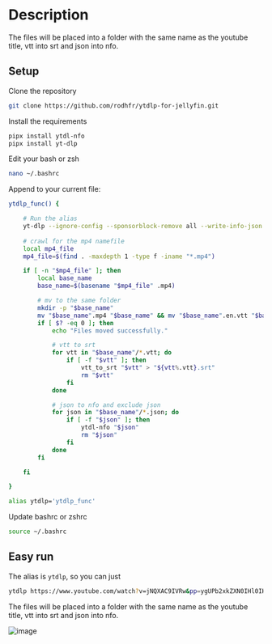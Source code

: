 # Description
The files will be placed into a folder with the same name as the youtube title, vtt into srt and json into nfo.

## Setup
Clone the repository
```bash
git clone https://github.com/rodhfr/ytdlp-for-jellyfin.git
```

Install the requirements

```bash
pipx install ytdl-nfo
pipx install yt-dlp
```

Edit your bash or zsh

```bash
nano ~/.bashrc
```

Append to your current file:
```bash
ytdlp_func() {

    # Run the alias
    yt-dlp --ignore-config --sponsorblock-remove all --write-info-json --write-auto-sub -f "-f 137+251/299+251" "$@"
    
    # crawl for the mp4 namefile
    local mp4_file
    mp4_file=$(find . -maxdepth 1 -type f -iname "*.mp4")

    if [ -n "$mp4_file" ]; then
        local base_name
        base_name=$(basename "$mp4_file" .mp4)

        # mv to the same folder
        mkdir -p "$base_name"
        mv "$base_name".mp4 "$base_name" && mv "$base_name".en.vtt "$base_name" && mv "$base_name".info.json "$base_name"
        if [ $? -eq 0 ]; then
            echo "Files moved successfully."

            # vtt to srt
            for vtt in "$base_name"/*.vtt; do
                if [ -f "$vtt" ]; then
                    vtt_to_srt "$vtt" > "${vtt%.vtt}.srt"
                    rm "$vtt"
                fi
            done

            # json to nfo and exclude json
            for json in "$base_name"/*.json; do
                if [ -f "$json" ]; then
                    ytdl-nfo "$json"
                    rm "$json"
                fi
            done   
        fi

    fi

}

alias ytdlp='ytdlp_func' 
```
Update bashrc or zshrc
```bash
source ~/.bashrc
```

## Easy run
The alias is `ytdlp`, so you can just

```bash
ytdlp https://www.youtube.com/watch?v=jNQXAC9IVRw&pp=ygUPb2xkZXN0IHl0IHZpZGVv
```

The files will be placed into a folder with the same name as the youtube title, vtt into srt and json into nfo.

![image](https://github.com/rodhfr/ytdlp-for-jellyfin/assets/83579016/2a83617a-4988-4e0e-ab9e-2bcd2dac89ac)





